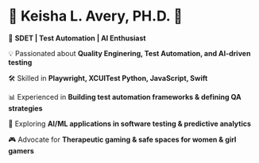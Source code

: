 # 🍄 Keisha L. Avery, PH.D. 🍄

🚀 **SDET | Test Automation | AI Enthusiast**

💡 Passionated about **Quality Enginering, Test Automation, and AI-driven testing**

🛠️ Skilled in **Playwright, XCUITest Python, JavaScript, Swift**

📊 Experienced in **Building test automation frameworks & defining QA strategies**

🤖 Exploring **AI/ML applications in software testing & predictive analytics**

🎮 Advocate for **Therapeutic gaming & safe spaces for women & girl gamers**



